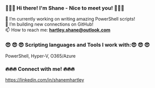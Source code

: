  ###  👋👋👋 Hi there! I'm Shane - Nice to meet you! 👋👋👋

🔭 I’m currently working on writing amazing PowerShell scripts! <br>
🌱 I’m building new connections on GitHub! <br>
📫 How to reach me: **hartley.shane@outlook.com**

### 😎 😎 😎 Scripting languages and Tools I work with:😎 😎 😎 <br>
PowerShell, Hyper-V, O365/Azure

### 🔥🔥🔥 Connect with me! 🔥🔥🔥
https://linkedin.com/in/shanemhartley
